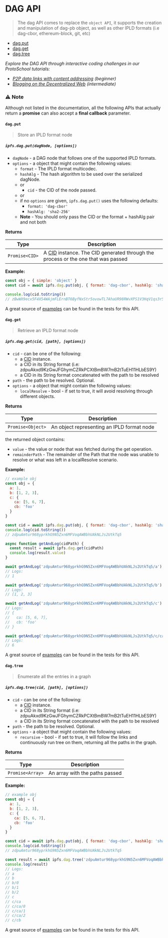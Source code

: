 # DAG API

> The dag API comes to replace the `object API`, it supports the creation and manipulation of dag-pb object, as well as other IPLD formats (i.e dag-cbor, ethereum-block, git, etc)

* [dag.put](#dagput)
* [dag.get](#dagget)
* [dag.tree](#dagtree)

_Explore the DAG API through interactive coding challenges in our ProtoSchool tutorials:_
- _[P2P data links with content addressing](https://proto.school/#/basics/) (beginner)_
- _[Blogging on the Decentralized Web](https://proto.school/#/blog/) (intermediate)_

### ⚠️ Note
Although not listed in the documentation, all the following APIs that actually return a **promise** can also accept a **final callback** parameter.

#### `dag.put`

> Store an IPLD format node

##### `ipfs.dag.put(dagNode, [options])`

- `dagNode` - a DAG node that follows one of the supported IPLD formats.
- `options` - a object that might contain the following values:
    - `format` - The IPLD format multicodec.
    - `hashAlg` - The hash algorithm to be used over the serialized dagNode.
  - or
    - `cid` - the CID of the node passed.
  - or
  - if no `options` are given, `ipfs.dag.put()` uses the following defaults:
    - `format: 'dag-cbor'`
    - `hashAlg: 'sha2-256'`
  - **Note** - You should only pass the CID or the format + hashAlg pair and not both

**Returns**

| Type | Description |
| -------- | -------- |
| `Promise<CID>` | A [CID](https://github.com/ipfs/js-cid) instance. The CID generated through the process or the one that was passed |

**Example:**

```JavaScript
const obj = { simple: 'object' }
const cid = await ipfs.dag.put(obj, { format: 'dag-cbor', hashAlg: 'sha3-512' })

console.log(cid.toString())
// zBwWX9ecx5F4X54WAjmFLErnBT6ByfNxStr5ovowTL7AhaUR98RWvXPS1V3HqV1qs3r5Ec5ocv7eCdbqYQREXNUfYNuKG
```

A great source of [examples][] can be found in the tests for this API.

#### `dag.get`

> Retrieve an IPLD format node

##### `ipfs.dag.get(cid, [path], [options])`

- `cid` - can be one of the following:
  - a [CID](https://github.com/ipfs/js-cid) instance.
  - a CID in its String format (i.e: zdpuAkxd9KzGwJFGhymCZRkPCXtBmBW7mB2tTuEH11HLbES9Y)
  - a CID in its String format concatenated with the path to be resolved
- `path` - the path to be resolved. Optional.
- `options` - a object that might contain the following values:
  - `localResolve` - bool - if set to true, it will avoid resolving through different objects.

**Returns**

| Type | Description |
| -------- | -------- |
| `Promise<Object>` | An object representing an IPLD format node |

the returned object contains:

- `value` - the value or node that was fetched during the get operation.
- `remainderPath` - The remainder of the Path that the node was unable to resolve or what was left in a localResolve scenario.

**Example:**

```JavaScript
// example obj
const obj = {
  a: 1,
  b: [1, 2, 3],
  c: {
    ca: [5, 6, 7],
    cb: 'foo'
  }
}

const cid = await ipfs.dag.put(obj, { format: 'dag-cbor', hashAlg: 'sha2-256' })
console.log(cid.toString())
// zdpuAmtur968yprkhG9N5Zxn6MFVoqAWBbhUAkNLJs2UtkTq5

async function getAndLog(cidPath) {
  const result = await ipfs.dag.get(cidPath)
  console.log(result.value)
}

await getAndLog('zdpuAmtur968yprkhG9N5Zxn6MFVoqAWBbhUAkNLJs2UtkTq5/a')
// Logs:
// 1

await getAndLog('zdpuAmtur968yprkhG9N5Zxn6MFVoqAWBbhUAkNLJs2UtkTq5/b')
// Logs:
// [1, 2, 3]

await getAndLog('zdpuAmtur968yprkhG9N5Zxn6MFVoqAWBbhUAkNLJs2UtkTq5/c')
// Logs:
// {
//   ca: [5, 6, 7],
//   cb: 'foo'
// }

await getAndLog('zdpuAmtur968yprkhG9N5Zxn6MFVoqAWBbhUAkNLJs2UtkTq5/c/ca/1')
// Logs:
// 6
```

A great source of [examples][] can be found in the tests for this API.

#### `dag.tree`

> Enumerate all the entries in a graph

##### `ipfs.dag.tree(cid, [path], [options])`

- `cid` - can be one of the following:
  - a [CID](https://github.com/ipfs/js-cid) instance.
  - a CID in its String format (i.e: zdpuAkxd9KzGwJFGhymCZRkPCXtBmBW7mB2tTuEH11HLbES9Y)
  - a CID in its String format concatenated with the path to be resolved
- `path` - the path to be resolved. Optional.
- `options` - a object that might contain the following values:
  - `recursive` - bool - if set to true, it will follow the links and continuously run tree on them, returning all the paths in the graph.

**Returns**

| Type | Description |
| -------- | -------- |
| `Promise<Array>` | An array with the paths passed |

**Example:**

```JavaScript
// example obj
const obj = {
  a: 1,
  b: [1, 2, 3],
  c: {
    ca: [5, 6, 7],
    cb: 'foo'
  }
}

const cid = await ipfs.dag.put(obj, { format: 'dag-cbor', hashAlg: 'sha2-256' })
console.log(cid.toString())
// zdpuAmtur968yprkhG9N5Zxn6MFVoqAWBbhUAkNLJs2UtkTq5

const result = await ipfs.dag.tree('zdpuAmtur968yprkhG9N5Zxn6MFVoqAWBbhUAkNLJs2UtkTq5')
console.log(result)
// Logs:
// a
// b
// b/0
// b/1
// b/2
// c
// c/ca
// c/ca/0
// c/ca/1
// c/ca/2
// c/cb
```

A great source of [examples][] can be found in the tests for this API.


[examples]: https://github.com/ipfs/interface-ipfs-core/blob/master/src/dag
